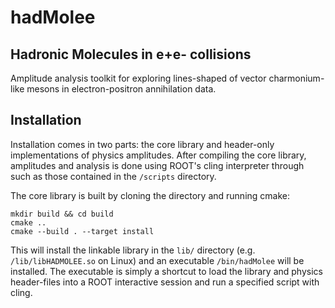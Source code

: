 # hadMolee

## **Had**ronic **Mol**ecules in **e+e-** collisions

Amplitude analysis toolkit for exploring lines-shaped of vector charmonium-like mesons in electron-positron annihilation data. 

## Installation

Installation comes in two parts: the core library and header-only implementations of physics amplitudes. After compiling the core library, amplitudes and analysis is done using ROOT's cling interpreter through such as those contained in the `/scripts` directory. 

The core library is built by cloning the directory and running cmake: 
```
mkdir build && cd build
cmake ..
cmake --build . --target install
```
This will install the linkable library in the `lib/` directory (e.g. `/lib/libHADMOLEE.so` on Linux) and an executable `/bin/hadMolee` will be installed. The executable is simply a shortcut to load the library and physics header-files into a ROOT interactive session and run a specified script with cling. 